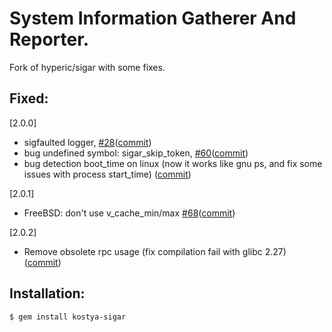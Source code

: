 # System Information Gatherer And Reporter. 

Fork of hyperic/sigar with some fixes.

## Fixed:

[2.0.0]
* sigfaulted logger, [#28](https://github.com/hyperic/sigar/pull/28)([commit](https://github.com/kostya/sigar/commit/c2a1af))
* bug undefined symbol: sigar_skip_token, [#60](https://github.com/hyperic/sigar/pull/60)([commit](https://github.com/kostya/sigar/commit/dfe8fe))
* bug detection boot_time on linux (now it works like gnu ps, and fix some issues with process start_time) ([commit](https://github.com/kostya/sigar/commit/660259))

[2.0.1]
* FreeBSD: don't use v_cache_min/max [#68](https://github.com/hyperic/sigar/pull/68)([commit](https://github.com/kostya/sigar/commit/800076db97bcacb1ba90805d740b4f9a5a1d3cca))

[2.0.2]
* Remove obsolete rpc usage (fix compilation fail with glibc 2.27) ([commit](https://github.com/kostya/sigar/commit/a971b9e8e1443fdf236c5ffa199c1994c05fcd4b))


## Installation:

    $ gem install kostya-sigar
